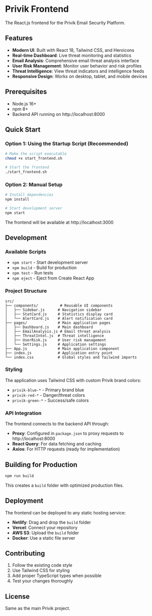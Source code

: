 # Privik Frontend

The React.js frontend for the Privik Email Security Platform.

## Features

- **Modern UI**: Built with React 18, Tailwind CSS, and Heroicons
- **Real-time Dashboard**: Live threat monitoring and statistics
- **Email Analysis**: Comprehensive email threat analysis interface
- **User Risk Management**: Monitor user behavior and risk profiles
- **Threat Intelligence**: View threat indicators and intelligence feeds
- **Responsive Design**: Works on desktop, tablet, and mobile devices

## Prerequisites

- Node.js 16+ 
- npm 8+
- Backend API running on http://localhost:8000

## Quick Start

### Option 1: Using the Startup Script (Recommended)

```bash
# Make the script executable
chmod +x start_frontend.sh

# Start the frontend
./start_frontend.sh
```

### Option 2: Manual Setup

```bash
# Install dependencies
npm install

# Start development server
npm start
```

The frontend will be available at http://localhost:3000

## Development

### Available Scripts

- `npm start` - Start development server
- `npm build` - Build for production
- `npm test` - Run tests
- `npm eject` - Eject from Create React App

### Project Structure

```
src/
├── components/          # Reusable UI components
│   ├── Sidebar.js      # Navigation sidebar
│   ├── StatCard.js     # Statistics display card
│   └── AlertCard.js    # Alert notification card
├── pages/              # Main application pages
│   ├── Dashboard.js    # Main dashboard
│   ├── EmailAnalysis.js # Email threat analysis
│   ├── ThreatIntel.js  # Threat intelligence
│   ├── UserRisk.js     # User risk management
│   └── Settings.js     # Application settings
├── App.js              # Main application component
├── index.js            # Application entry point
└── index.css           # Global styles and Tailwind imports
```

### Styling

The application uses Tailwind CSS with custom Privik brand colors:

- `privik-blue-*` - Primary brand blue
- `privik-red-*` - Danger/threat colors  
- `privik-green-*` - Success/safe colors

### API Integration

The frontend connects to the backend API through:

- **Proxy**: Configured in `package.json` to proxy requests to http://localhost:8000
- **React Query**: For data fetching and caching
- **Axios**: For HTTP requests (ready for implementation)

## Building for Production

```bash
npm run build
```

This creates a `build` folder with optimized production files.

## Deployment

The frontend can be deployed to any static hosting service:

- **Netlify**: Drag and drop the `build` folder
- **Vercel**: Connect your repository
- **AWS S3**: Upload the `build` folder
- **Docker**: Use a static file server

## Contributing

1. Follow the existing code style
2. Use Tailwind CSS for styling
3. Add proper TypeScript types when possible
4. Test your changes thoroughly

## License

Same as the main Privik project.
